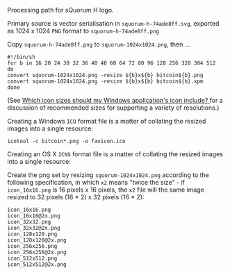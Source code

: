 Processing path for sQuorum H logo.

Primary source is vector serialisation in `squorum-h-74ade8ff.svg`, exported as 1024 x 1024 `PNG` format to `squorum-h-74ade8ff.png`

Copy `squorum-h-74ade8ff.png` to `squorum-1024x1024.png`, then ...

```
#!/bin/sh
for b in 16 20 24 30 32 36 40 48 60 64 72 80 96 128 256 320 384 512
do
convert squorum-1024x1024.png -resize ${b}x${b} bitcoin${b}.png
convert squorum-1024x1024.png -resize ${b}x${b} bitcoin${b}.xpm
done
```

(See [Which icon sizes should my Windows application's icon include?
](https://stackoverflow.com/a/46053684) for a discussion of recommended sizes for supporting a variety of resolutions.)

Creating a Windows `ICO` format file is a matter of collating the resized images into a single resource:

```
icotool -c bitcoin*.png -o favicon.ico
```

Creating an OS X `ICNS` format file is a matter of collating the resized images into a single resource:

Create the png set by resizing `squorum-1024x1024.png` according to the following specification, in which `x2` means "twice the size" - if `icon_16x16.png` is 16 pixels x 16 pixels, the `x2` file will the same image resized to 32 pixels (16 * 2) x 32 pixels (16 * 2):

```
icon_16x16.png
icon_16x16@2x.png
icon_32x32.png
icon_32x32@2x.png
icon_128x128.png
icon_128x128@2x.png
icon_256x256.png
icon_256x256@2x.png
icon_512x512.png
icon_512x512@2x.png
```

